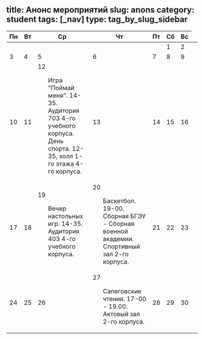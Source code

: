title: Анонс мероприятий
slug: anons
category: student
tags: [_nav]
type: tag_by_slug_sidebar
---

<table cellspacing="0" class = "width950">
  <thead>
    <tr>
      <th>Пн</th><th>Вт</th><th>Ср</th>
      <th>Чт</th><th>Пт</th><th>Сб</th>
      <th>Вс</th>
    </tr>
  </thead>
  <tbody>
    <tr>
      <td class="padding" colspan="5"></td>
      <td>1</td>
      <td>2</td>
    </tr>
    <tr>
      <td>3</td>
      <td>4</td>
      <td>5</td>
      <td>6</td>
      <td>7</td>
      <td>8</td>
      <td>9</td>
    </tr>
    <tr>
      <td>10</td>
      <td>11</td>
      <td class="date_has_event">12
        <div class="events">
          <ul>
            Игра "Поймай меня". 14-35. Аудитория 703 4-го учебного корпуса.<br>
            День спорта. 12-35, холл 1-го этажа 4-го корпуса.
          </ul>
        </div>
      </td>
      <td>13</td>
      <td>14</td>
      <td>15</td>
      <td>16</td>
    </tr>
    <tr>
      <td>17</td>
      <td>18</td>
      <td class="date_has_event">19
        <div class="events">
          <ul>
            Вечер настольных игр. 14-35. Аудитория 403 4-го учебного корпуса.
          </ul>
        </div>
      </td>
      <td class="date_has_event">20
        <div class="events">
          <ul>
            Баскетбол. 19-00. Сборная БГЭУ - Сборная военной академии.
            Спортивный зал 2-го корпуса.
          </ul>
        </div>
      </td>
      <td>21</td>
      <td>22</td>
      <td>23</td>
    </tr>
    <tr>
      <td>24</td>
      <td>25</td>
      <td>26</td>
      <td class="date_has_event">27
        <div class="events">
          <ul>
            Сапеговские чтения. 17-00 - 19.00. Актовый зал 2-го корпуса.
          </ul>
        </div>
      </td>
      <td>28</td>
      <td>29</td>
      <td>30</td>
      <td class="padding"></td>
    </tr>
  </tbody>
</table>
